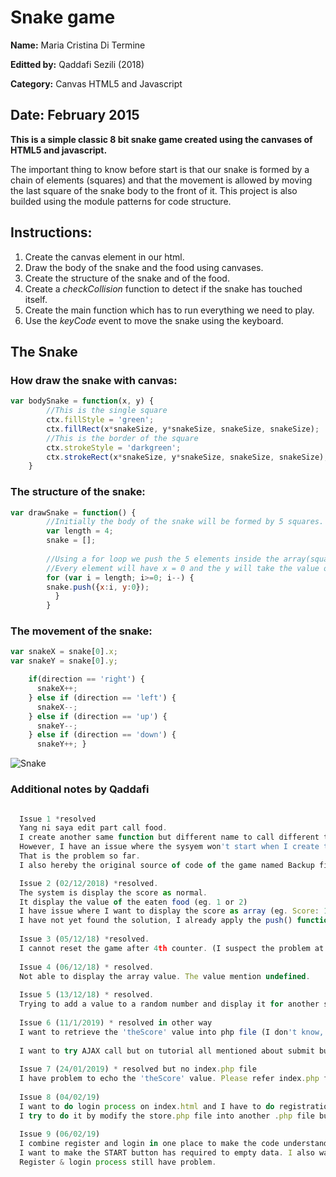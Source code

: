 # Snake game
**Name:** Maria Cristina Di Termine

**Editted by:** Qaddafi Sezili (2018)

**Category:** Canvas HTML5 and Javascript

**Date:** February 2015
----------------------------------------------------------------------

**This is a simple classic 8 bit snake game created using the canvases of HTML5 and javascript.**

The important thing to know before start is that our snake is formed by a chain of elements (squares) and that the movement is allowed by moving the last square of the snake body to the front of it. 
This project is also builded using the module patterns for code structure.

## Instructions:
1. Create the canvas element in our html.
2. Draw the body of the snake and the food using canvases.
3. Create the structure of the snake and of the food.
4. Create a _checkCollision_ function to detect if the snake has touched itself.
5. Create the main function which has to run everything we need to play.
6. Use the _keyCode_ event to move the snake using the keyboard.


## The Snake

### How draw the snake with canvas:

```js
var bodySnake = function(x, y) {
        //This is the single square
        ctx.fillStyle = 'green';
        ctx.fillRect(x*snakeSize, y*snakeSize, snakeSize, snakeSize);
        //This is the border of the square
        ctx.strokeStyle = 'darkgreen';
        ctx.strokeRect(x*snakeSize, y*snakeSize, snakeSize, snakeSize);
    }
```

### The structure of the snake:

```js
var drawSnake = function() {
        //Initially the body of the snake will be formed by 5 squares.
        var length = 4;
        snake = [];
        
        //Using a for loop we push the 5 elements inside the array(squares).
        //Every element will have x = 0 and the y will take the value of the index.
        for (var i = length; i>=0; i--) {
        snake.push({x:i, y:0});
          }  
        }
```
### The movement of the snake:

```js
var snakeX = snake[0].x;
var snakeY = snake[0].y;

    if(direction == 'right') { 
      snakeX++; 
    } else if (direction == 'left') { 
      snakeX--; 
    } else if (direction == 'up') { 
      snakeY--; 
    } else if (direction == 'down') { 
      snakeY++; }
```

![Snake](https://raw.githubusercontent.com/Mariacristina88/Snake-game/master/img/snake.png)

### Additional notes by Qaddafi
```js

  Issue 1 *resolved
  Yang ni saya edit part call food. 
  I create another same function but different name to call different type of food.
  However, I have an issue where the sysyem won't start when I create the same function.
  That is the problem so far.
  I also hereby the original source of code of the game named Backup file.

  Issue 2 (02/12/2018) *resolved.
  The system is display the score as normal. 
  It display the value of the eaten food (eg. 1 or 2)
  I have issue where I want to display the score as array (eg. Score: 1 , 1 , 2 , 1)
  I have not yet found the solution, I already apply the push() function but still haven't display the score as above.
  
  Issue 3 (05/12/18) *resolved.
  I cannot reset the game after 4th counter. (I suspect the problem at line 100 - 103)
  
  Issue 4 (06/12/18) * resolved.
  Not able to display the array value. The value mention undefined.
  
  Issue 5 (13/12/18) * resolved.
  Trying to add a value to a random number and display it for another score. Error in displaying the scoreDummy(line 103,104,112,&113).
  
  Issue 6 (11/1/2019) * resolved in other way
  I want to retrieve the 'theScore' value into php file (I don't know, maybe index.php) so that I can insert it into database. No solution found and a bit mess to combine those 3 programming language to run the system well. None of the code is running well. 
  
  I want to try AJAX call but on tutorial all mentioned about submit button where I don't need that submit button to pass the value. I just need to retrieve the value only.
  
  Issue 7 (24/01/2019) * resolved but no index.php file
  I have problem to echo the 'theScore' value. Please refer index.php file
  
  Issue 8 (04/02/19)
  I want to do login process on index.html and I have to do registration process as well (So, I decide to create registration.html).
  I try to do it by modify the store.php file into another .php file but it not run as required. So, I cannot do login and register process.
  
  Issue 9 (06/02/19)
  I combine register and login in one place to make the code understandable, but the problem is I use <form> which I guess is not suitable.
  I want to make the START button has required to empty data. I also want to make the button or the system has this features where it can check whether the data in text field is empty, correct input or not before start playing the game. Yet, I fail to do so.
  Register & login process still have problem.

```
